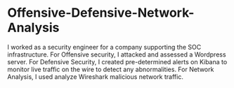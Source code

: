# Offensive-Defensive-Network-Analysis

I worked as a security engineer for a company supporting the SOC infrastructure. For Offensive security, I attacked and assessed a Wordpress server. For Defensive Security, I created pre-determined alerts on Kibana to monitor live traffic on the wire to detect any abnormalities. For Network Analysis, I used analyze Wireshark malicious network traffic.
